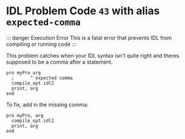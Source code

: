 # IDL Problem Code `43` with alias `expected-comma`

::: danger Execution Error
This is a fatal error that prevents IDL from compiling or running code
:::

This problem catches when your IDL syntax isn't quite right and theres supposed to be a comma after a statement.

```idl
pro myPro arg
  ;      ^ expected comma
  compile_opt idl2
  print, arg
end
```

To fix, add in the missing comma:

```idl
pro myPro, arg
  compile_opt idl2
  print, arg
end
```
